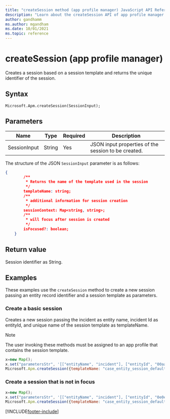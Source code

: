 ```yaml
---
title: "createSession method (app profile manager) JavaScript API Reference | MicrosoftDocs"
description: "Learn about the createSession API of app profile manager in Customer Service workspace."
author: gandhamm
ms.author: mgandham
ms.date: 10/01/2021
ms.topic: reference
---
```


# createSession (app profile manager)

Creates a session based on a session template and returns the unique identifier of the session.

## Syntax

`Microsoft.Apm.createSession(SessionInput);`

## Parameters

| Name         | Type           | Required     | Description            |
|-----------   |----------------|--------------|--------------------    |
| SessionInput |    String      |      Yes     | JSON input properties of the session to be created.         |


The structure of the JSON `SessionInput` parameter is as follows:

```json
{
        /**
         * Returns the name of the template used in the session
         */
        templateName: string;
        /**
         * additional information for session creation
         */
        sessionContext: Map<string, string>;
        /**
         * will focus after session is created
         */
        isFocused?: boolean;
    }
```

## Return value

Session identifier as String.


## Examples

These examples use the `createSession` method to create a new session passing an entity record identifier and a session template as parameters.

### Create a basic session

Creates a new session passing the incident as entity name, incident Id as entityId, and unique name of the session template as templateName.

> [!Note]
> The user invoking these methods must be assigned to an app profile that contains the session template.

```JavaScript
x=new Map();
x.set("parametersStr", '[["entityName", "incident"], ["entityId", "00aa00aa-bb11-cc22-dd33-44ee44ee44ee"]]');
Microsoft.Apm.createSession({templateName: "case_entity_session_default_template", sessionContext: x});
```

### Create a session that is not in focus

```JavaScript
x=new Map(); 
x.set("parametersStr", '[["entityName", "incident"], ["entityId", "0e0e6c4f-cbb6-eb11-8236-000d3a5ab8b9"]]'); 
Microsoft.Apm.createSession({templateName: "case_entity_session_default_template", sessionContext: x, isFocused: false}); 
```



[!INCLUDE[footer-include](../../../../includes/footer-banner.md)]
